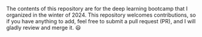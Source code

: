 The contents of this repository are for the deep learning bootcamp that I organized in the winter of 2024. This repository welcomes contributions, so if you have anything to add, feel free to submit a pull request (PR), and I will gladly review and merge it. 😃
